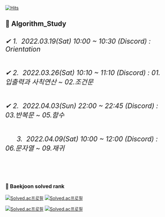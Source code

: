 [![Hits](https://hits.seeyoufarm.com/api/count/incr/badge.svg?url=https://github.com/leechun1095/Algorithm_Study&count_bg=%233DBCC8&title_bg=%23555555&icon=&icon_color=%23E7E7E7&title=hits&edge_flat=false)](https://hits.seeyoufarm.com)

<h2>👋 Algorithm_Study<h2>
<div>
  <h6>✔&nbsp;1.&nbsp;&nbsp;2022.03.19(Sat) 10:00 ~ 10:30 (Discord) : Orientation</h6>
  <h6>✔&nbsp;2.&nbsp;&nbsp;2022.03.26(Sat) 10:10 ~ 11:10 (Discord) : 01.입출력과 사칙연산 ~ 02.조건문 </h6>
  <h6>✔&nbsp;2.&nbsp;&nbsp;2022.04.03(Sun) 22:00 ~ 22:45 (Discord) : 03.반복문 ~ 05.함수 </h6>
  <h6>&nbsp;&nbsp;&nbsp;&nbsp;&nbsp;&nbsp;3.&nbsp;&nbsp;2022.04.09(Sat) 10:00 ~ 12:00 (Discord) : 06.문자열 ~ 09.재귀 </h6>
</div>
<br>

<h3>🏅 Baekjoon solved rank</h3>

[![Solved.ac프로필](http://mazassumnida.wtf/api/v2/generate_badge?boj=skgml0)](https://solved.ac/skgml0) [![Solved.ac프로필](http://mazassumnida.wtf/api/v2/generate_badge?boj=ldy0956)](https://solved.ac/ldy0956)   
  
[![Solved.ac프로필](http://mazassumnida.wtf/api/v2/generate_badge?boj=dlckdgjs89)](https://solved.ac/dlckdgjs89) [![Solved.ac프로필](http://mazassumnida.wtf/api/v2/generate_badge?boj=alias8282)](https://solved.ac/alias8282)

